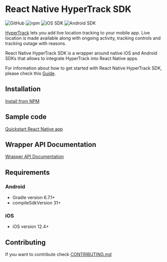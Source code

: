 # React Native HyperTrack SDK

![GitHub](https://img.shields.io/github/license/hypertrack/sdk-react-native.svg) 
![npm](https://img.shields.io/npm/v/hypertrack-sdk-react-native.svg) 
![iOS SDK](https://img.shields.io/badge/iOS%20SDK-4.14.0-brightgreen.svg) 
![Android SDK](https://img.shields.io/badge/Android%20SDK-6.4.0-brightgreen.svg)

[HyperTrack](https://www.hypertrack.com) lets you add live location tracking to your mobile app. Live location is made available along with ongoing activity, tracking controls and tracking outage with reasons.

React Native HyperTrack SDK is a wrapper around native iOS and Android SDKs that allows to integrate HyperTrack into React Native apps.

For information about how to get started with React Native HyperTrack SDK, please check this [Guide](https://www.hypertrack.com/docs/install-sdk-react-native).

## Installation

[Install from NPM](https://www.npmjs.com/package/hypertrack-sdk-react-native)

## Sample code

[Quickstart React Native app](https://github.com/hypertrack/quickstart-react-native)

## Wrapper API Documentation

[Wrapper API Documentation](https://hypertrack.github.io/sdk-react-native/)

## Requirements

### Android

- Gradle version 6.7.1+
- compileSdkVersion 31+

### iOS

- iOS version 12.4+

## Contributing

If you want to contribute check [CONTRIBUTING.md](CONTRIBUTING.md)
